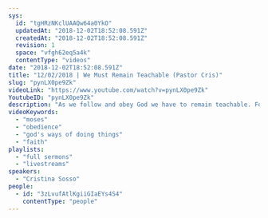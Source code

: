 ```yaml
---
sys:
  id: "tgHRzNKclUAAQw64a0YkO"
  updatedAt: "2018-12-02T18:52:08.591Z"
  createdAt: "2018-12-02T18:52:08.591Z"
  revision: 1
  space: "vfgh62eq5a4k"
  contentType: "videos"
date: "2018-12-02T18:52:08.591Z"
title: "12/02/2018 | We Must Remain Teachable (Pastor Cris)"
slug: "pynLX0pe9Zk"
videoLink: "https://www.youtube.com/watch?v=pynLX0pe9Zk"
YoutubeID: "pynLX0pe9Zk"
description: "As we follow and obey God we have to remain teachable. For Christians this is easy in our weaknesses. We often quote \"In my weakness He is strong\", but more importantly than our weaknesses we must also submit our strengths to God. Those are often the things that people will not listen to God, because they \"already know\" how to do it."
videoKeywords:
  - "moses"
  - "obedience"
  - "god's ways of doing things"
  - "faith"
playlists:
  - "full sermons"
  - "livestreams"
speakers:
  - "Cristina Sosso"
people:
  - id: "3zLvufAtlKgiiGIaEYs4S4"
    contentType: "people"
---
```

